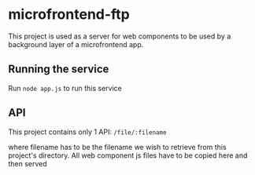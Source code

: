 # microfrontend-ftp

This project is used as a server for web components to be used by a background layer of a microfrontend app.

## Running the service
Run `node app.js` to run this service

## API
This project contains only 1 API:
`/file/:filename`

where filename has to be the filename we wish to retrieve from this project's directory. All web component js files have to be copied here and then served